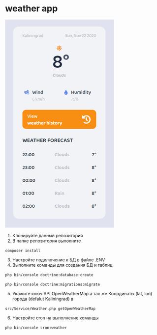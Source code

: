 # weather app

![alt text](weather.png "weather app")

1. Клонируйте данный репозиторий
2. В папке репозитория выполните

`composer install`

3. Настройте подключение к БД в файле .ENV
4. Выполните команды для создания БД и таблиц

`php bin/console doctrine:database:create`

`php bin/console doctrine:migrations:migrate`

5. Укажите ключ API OpenWeatherMap а так же Координаты (lat, lon) города (defalut Kaliningrad) в

`src/Service/Weather.php getOpenWeatherMap`

6. Настройте cron на выполнение команды

`php bin/console cron:weather`
